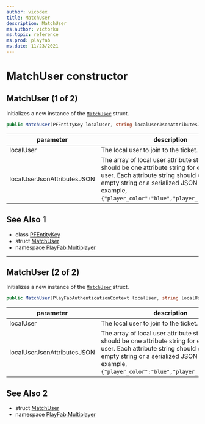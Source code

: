 ```yaml
---
author: vicodex
title: MatchUser
description: MatchUser
ms.author: victorku
ms.topic: reference
ms.prod: playfab
ms.date: 11/23/2021
---
```


# MatchUser constructor
## MatchUser (1 of 2)

Initializes a new instance of the [`MatchUser`](../MatchUser.md) struct.

```csharp
public MatchUser(PFEntityKey localUser, string localUserJsonAttributesJSON)
```

| parameter | description |
| --- | --- |
| localUser | The local user to join to the ticket. |
| localUserJsonAttributesJSON | The array of local user attribute strings. There should be one attribute string for each local user. Each attribute string should either be an empty string or a serialized JSON object. For example, `{"player_color":"blue","player_role":"tank"}`. |

## See Also 1

* class [PFEntityKey](../PFEntityKey.md)
* struct [MatchUser](../MatchUser.md)
* namespace [PlayFab.Multiplayer](../../PlayFabMultiplayerSDK.md)

---

## MatchUser (2 of 2)

Initializes a new instance of the [`MatchUser`](../MatchUser.md) struct.

```csharp
public MatchUser(PlayFabAuthenticationContext localUser, string localUserJsonAttributesJSON)
```

| parameter | description |
| --- | --- |
| localUser | The local user to join to the ticket. |
| localUserJsonAttributesJSON | The array of local user attribute strings. There should be one attribute string for each local user. Each attribute string should either be an empty string or a serialized JSON object. For example, `{"player_color":"blue","player_role":"tank"}`. |

## See Also 2

* struct [MatchUser](../MatchUser.md)
* namespace [PlayFab.Multiplayer](../../PlayFabMultiplayerSDK.md)

